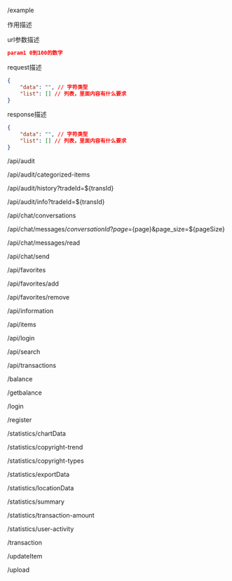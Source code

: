 /example

作用描述

url参数描述
```json
param1 0到100的数字
```

request描述

```json
{
    "data": "", // 字符类型
    "list": [] // 列表，里面内容有什么要求
}
```

response描述

```json
{
    "data": "", // 字符类型
    "list": [] // 列表，里面内容有什么要求
}
```

/api/audit

/api/audit/categorized-items


/api/audit/history?tradeId=${transId}


/api/audit/info?tradeId=${transId}

/api/chat/conversations

/api/chat/messages/${conversationId}?page=${page}&page_size=${pageSize}

/api/chat/messages/read

/api/chat/send

/api/favorites

/api/favorites/add

/api/favorites/remove

/api/information

/api/items

/api/login

/api/search

/api/transactions

/balance

/getbalance

/login

/register

/statistics/chartData

/statistics/copyright-trend

/statistics/copyright-types

/statistics/exportData

/statistics/locationData

/statistics/summary

/statistics/transaction-amount

/statistics/user-activity

/transaction

/updateItem

/upload
